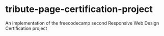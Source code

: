 # tribute-page-certification-project
An implementation of the freecodecamp second Responsive Web Design Certification project
